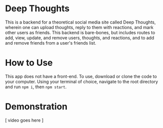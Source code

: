 # Deep Thoughts

This is a backend for a theoretical social media site called Deep Thoughts, wherein one can upload thoughts, reply to them with reactions, and mark other users as friends. This backend is bare-bones, but includes routes to add, view, update, and remove users, thoughts, and reactions, and to add and remove friends from a user's friends list.

# How to Use

This app does not have a front-end. To use, download or clone the code to your computer. Using your terminal of choice, navigate to the root directory and run `npm i`, then `npm start`.

# Demonstration

[ video goes here ]